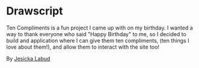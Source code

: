 # Drawscript

Ten Compliments is a fun project I came up with on my birthday. I wanted a way to thank everyone who said "Happy Birthday" to me, so I decided to build and application where I can give them ten compliments, (ten things I love about them!), and allow them to interact with the site too!



By [Jesicka Labud](http://twonontechies.com)
